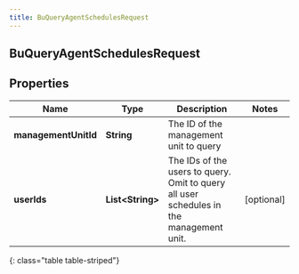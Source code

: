 ```yaml
---
title: BuQueryAgentSchedulesRequest
---
```

## BuQueryAgentSchedulesRequest


## Properties

| Name | Type | Description | Notes |
| ------------ | ------------- | ------------- | ------------- |
| **managementUnitId** | <!----><!---->**String**<!----> | The ID of the management unit to query |  |
| **userIds** | <!----><!---->**List&lt;String&gt;**<!----> | The IDs of the users to query.  Omit to query all user schedules in the management unit.  |  [optional] |
{: class="table table-striped"}



